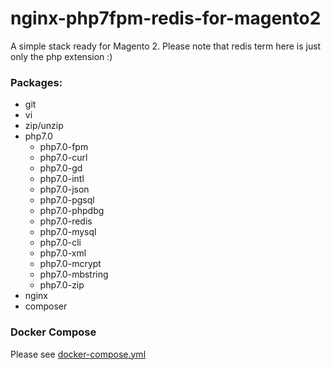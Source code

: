 # nginx-php7fpm-redis-for-magento2
A simple stack ready for Magento 2. Please note that redis term here is just only the php extension :)

### Packages:
* git
* vi
* zip/unzip
* php7.0
    * php7.0-fpm
    * php7.0-curl
    * php7.0-gd
    * php7.0-intl
    * php7.0-json
    * php7.0-pgsql
    * php7.0-phpdbg
    * php7.0-redis
    * php7.0-mysql
    * php7.0-cli
    * php7.0-xml
    * php7.0-mcrypt
    * php7.0-mbstring
    * php7.0-zip
* nginx
* composer

### Docker Compose
Please see [docker-compose.yml](./docker-compose.yml)
